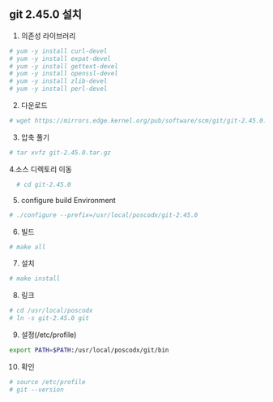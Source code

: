## git 2.45.0 설치

1. 의존성 라이브러리
```sh
# yum -y install curl-devel
# yum -y install expat-devel
# yum -y install gettext-devel
# yum -y install openssl-devel
# yum -y install zlib-devel
# yum -y install perl-devel
```

2. 다운로드
```sh
# wget https://mirrors.edge.kernel.org/pub/software/scm/git/git-2.45.0.tar.gz
```

3. 압축 풀기
```sh
# tar xvfz git-2.45.0.tar.gz
```

4.소스 디렉토리 이동
```sh
  # cd git-2.45.0
```

5. configure build Environment
```sh   
# ./configure --prefix=/usr/local/poscodx/git-2.45.0
```

6. 빌드
```sh
# make all
```
   
7. 설치
```sh   
# make install
```

8. 링크
```sh
# cd /usr/local/poscodx
# ln -s git-2.45.0 git
```
   
9. 설정(/etc/profile)
```sh
export PATH=$PATH:/usr/local/poscodx/git/bin
```

10. 확인
```sh
# source /etc/profile   
# git --version
```
